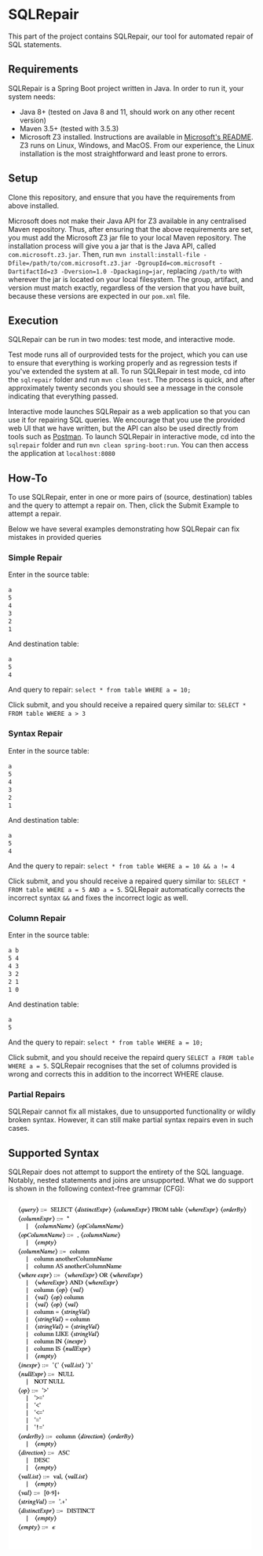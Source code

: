# SQLRepair

This part of the project contains SQLRepair, our tool for automated repair of SQL statements.

## Requirements

SQLRepair is a Spring Boot project written in Java.  In order to run it, your system needs:
* Java 8+ (tested on Java 8 and 11, should work on any other recent version)
* Maven 3.5+ (tested with 3.5.3)
* Microsoft Z3 installed.  Instructions are available in [Microsoft's README](https://github.com/Z3Prover/z3).  Z3 runs on Linux, Windows, and MacOS.  From our experience, the Linux installation is the most straightforward and least prone to errors.

## Setup

Clone this repository, and ensure that you have the requirements from above installed.

Microsoft does not make their Java API for Z3 available in any centralised Maven repository.  Thus, after ensuring that the above requirements are set, you must add the Microsoft Z3 jar file to your local Maven repository.  The installation process will give you a jar that is the Java API, called `com.microsoft.z3.jar`.  Then, run `mvn install:install-file -Dfile=/path/to/com.microsoft.z3.jar -DgroupId=com.microsoft -DartifactId=z3 -Dversion=1.0 -Dpackaging=jar`, replacing `/path/to` with wherever the jar is located on your local filesystem.  The group, artifact, and version must match exactly, regardless of the version that you have built, because these versions are expected in our `pom.xml` file.

## Execution

SQLRepair can be run in two modes: test mode, and interactive mode.  

Test mode runs all of ourprovided tests for the project, which you can use to ensure that everything is working properly and as regression tests if you've extended the system at all.  To run SQLRepair in test mode, cd into the `sqlrepair` folder and run `mvn clean test`.  The process is quick, and after approximately twenty seconds you should see a message in the console indicating that everything passed.

Interactive mode launches SQLRepair as a web application so that you can use it for repairing SQL queries.  We encourage that you use the provided web UI that we have written, but the API can also be used directly from tools such as [Postman](https://www.getpostman.com/).  To launch SQLRepair in interactive mode, cd into the `sqlrepair` folder and run `mvn clean spring-boot:run`.  You can then access the application at `localhost:8080`

## How-To

To use SQLRepair, enter in one or more pairs of (source, destination) tables and the query to attempt a repair on.  Then, click the Submit Example to attempt a repair.

Below we have several examples demonstrating how SQLRepair can fix mistakes in provided queries

### Simple Repair

Enter in the source table:
```
a
5
4
3
2
1
```

And destination table:
```
a
5
4
```

And query to repair:
`select * from table WHERE a = 10;`

Click submit, and you should receive a repaired query similar to: `SELECT * FROM table WHERE a > 3`


### Syntax Repair
Enter in the source table:
```
a
5
4
3
2
1
```

And destination table:
```
a
5
4
```

And the query to repair:
`select * from table WHERE a = 10 && a != 4`

Click submit, and you should receive a repaired query similar to: `SELECT * FROM table WHERE a = 5 AND a = 5`.  SQLRepair automatically corrects the incorrect syntax `&&` and fixes the incorrect logic as well.


### Column Repair
Enter in the source table:
```
a b
5 4
4 3
3 2
2 1
1 0
```

And destination table:
```
a 
5
```
And the query to repair:
`select * from table WHERE a = 10;`

Click submit, and you should receive the repaird query `SELECT a FROM table WHERE a = 5`.  SQLRepair recognises that the set of columns provided is wrong and corrects this in addition to the incorrect WHERE clause.


### Partial Repairs
SQLRepair cannot fix all mistakes, due to unsupported functionality or wildly broken syntax.  However, it can still make partial syntax repairs even in such cases.

## Supported Syntax

SQLRepair does not attempt to support the entirety of the SQL language.  Notably, nested statements and joins are unsupported.  What we do support is shown in the following context-free grammar (CFG):

![SQLRepair CFG](cfg.png)